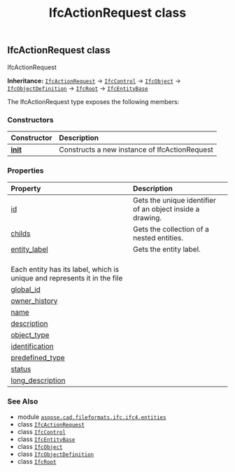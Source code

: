 ﻿---
title: IfcActionRequest class
second_title: Aspose.CAD for Python via .NET API References
description: 
type: docs
weight: 10
url: /python-net/aspose.cad.fileformats.ifc.ifc4.entities/ifcactionrequest/
is_root: false
---

## IfcActionRequest class

IfcActionRequest



**Inheritance:** [`IfcActionRequest`](/cad/python-net/aspose.cad.fileformats.ifc.ifc4.entities/ifcactionrequest) → 
[`IfcControl`](/cad/python-net/aspose.cad.fileformats.ifc.ifc4.entities/ifccontrol) → 
[`IfcObject`](/cad/python-net/aspose.cad.fileformats.ifc.ifc4.entities/ifcobject) → 
[`IfcObjectDefinition`](/cad/python-net/aspose.cad.fileformats.ifc.ifc4.entities/ifcobjectdefinition) → 
[`IfcRoot`](/cad/python-net/aspose.cad.fileformats.ifc.ifc4.entities/ifcroot) → 
[`IfcEntityBase`](/cad/python-net/aspose.cad.fileformats.ifc/ifcentitybase)



The IfcActionRequest type exposes the following members:

### Constructors
| Constructor | Description |
| :- | :- |
| [__init__](/cad/python-net/aspose.cad.fileformats.ifc.ifc4.entities/ifcactionrequest/__init__/#) | Constructs a new instance of IfcActionRequest |


### Properties
| Property | Description |
| :- | :- |
| [id](/cad/python-net/aspose.cad.fileformats.ifc.ifc4.entities/ifcactionrequest/id) | Gets the unique identifier of an object inside a drawing. |
| [childs](/cad/python-net/aspose.cad.fileformats.ifc.ifc4.entities/ifcactionrequest/childs) | Gets the collection of a nested entities. |
| [entity_label](/cad/python-net/aspose.cad.fileformats.ifc.ifc4.entities/ifcactionrequest/entity_label) | Gets the entity label.<br/>Each entity has its label, which is unique and represents it in the file |
| [global_id](/cad/python-net/aspose.cad.fileformats.ifc.ifc4.entities/ifcactionrequest/global_id) |  |
| [owner_history](/cad/python-net/aspose.cad.fileformats.ifc.ifc4.entities/ifcactionrequest/owner_history) |  |
| [name](/cad/python-net/aspose.cad.fileformats.ifc.ifc4.entities/ifcactionrequest/name) |  |
| [description](/cad/python-net/aspose.cad.fileformats.ifc.ifc4.entities/ifcactionrequest/description) |  |
| [object_type](/cad/python-net/aspose.cad.fileformats.ifc.ifc4.entities/ifcactionrequest/object_type) |  |
| [identification](/cad/python-net/aspose.cad.fileformats.ifc.ifc4.entities/ifcactionrequest/identification) |  |
| [predefined_type](/cad/python-net/aspose.cad.fileformats.ifc.ifc4.entities/ifcactionrequest/predefined_type) |  |
| [status](/cad/python-net/aspose.cad.fileformats.ifc.ifc4.entities/ifcactionrequest/status) |  |
| [long_description](/cad/python-net/aspose.cad.fileformats.ifc.ifc4.entities/ifcactionrequest/long_description) |  |



### See Also
* module [`aspose.cad.fileformats.ifc.ifc4.entities`](..)
* class [`IfcActionRequest`](/cad/python-net/aspose.cad.fileformats.ifc.ifc4.entities/ifcactionrequest)
* class [`IfcControl`](/cad/python-net/aspose.cad.fileformats.ifc.ifc4.entities/ifccontrol)
* class [`IfcEntityBase`](/cad/python-net/aspose.cad.fileformats.ifc/ifcentitybase)
* class [`IfcObject`](/cad/python-net/aspose.cad.fileformats.ifc.ifc4.entities/ifcobject)
* class [`IfcObjectDefinition`](/cad/python-net/aspose.cad.fileformats.ifc.ifc4.entities/ifcobjectdefinition)
* class [`IfcRoot`](/cad/python-net/aspose.cad.fileformats.ifc.ifc4.entities/ifcroot)
